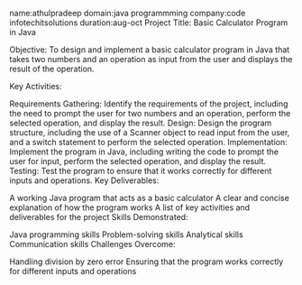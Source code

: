 name:athulpradeep
domain:java programmming 
company:code infotechitsolutions 
duration:aug-oct
Project Title: Basic Calculator Program in Java

Objective: To design and implement a basic calculator program in Java that takes two numbers and an operation as input from the user and displays the result of the operation.

Key Activities:

Requirements Gathering: Identify the requirements of the project, including the need to prompt the user for two numbers and an operation, perform the selected operation, and display the result.
Design: Design the program structure, including the use of a Scanner object to read input from the user, and a switch statement to perform the selected operation.
Implementation: Implement the program in Java, including writing the code to prompt the user for input, perform the selected operation, and display the result.
Testing: Test the program to ensure that it works correctly for different inputs and operations.
Key Deliverables:

A working Java program that acts as a basic calculator
A clear and concise explanation of how the program works
A list of key activities and deliverables for the project
Skills Demonstrated:

Java programming skills
Problem-solving skills
Analytical skills
Communication skills
Challenges Overcome:

Handling division by zero error
Ensuring that the program works correctly for different inputs and operations
